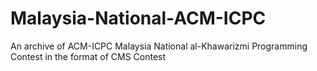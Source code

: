 # Malaysia-National-ACM-ICPC
An archive of ACM-ICPC Malaysia National al-Khawarizmi Programming Contest in the format of CMS Contest
